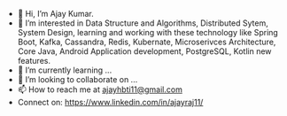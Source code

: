 - 👋 Hi, I’m Ajay Kumar.
- 👀 I’m interested in Data Structure and Algorithms, Distributed Sytem, System Design, learning and working with these technology like Spring Boot, Kafka, Cassandra, Redis, Kubernate, Microserivces Architecture, Core Java, Android Application development, PostgreSQL, Kotlin new features.
- 🌱 I’m currently learning ...
- 💞️ I’m looking to collaborate on ...
- 📫 How to reach me at ajayhbti11@gmail.com
- Connect on: https://www.linkedin.com/in/ajayraj11/ 

<!---
ajayrajk/ajayrajk is a ✨ special ✨ repository because its `README.md` (this file) appears on your GitHub profile.
You can click the Preview link to take a look at your changes.
--->
